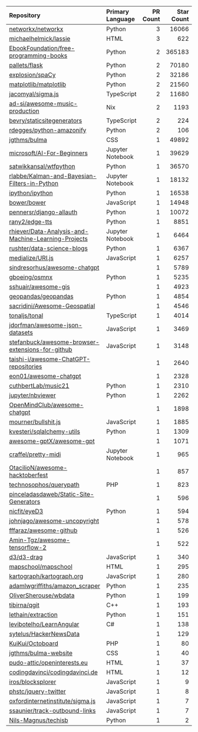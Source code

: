 | Repository | Primary Language | PR Count | Star Count |
| :-- | :-- | --: | --: |
| [networkx/networkx](https://github.com/networkx/networkx) | Python | 3 | 16066 |
| [michaelhelmick/lassie](https://github.com/michaelhelmick/lassie) | HTML | 3 | 622 |
| [EbookFoundation/free-programming-books](https://github.com/EbookFoundation/free-programming-books) | Python | 2 | 365183 |
| [pallets/flask](https://github.com/pallets/flask) | Python | 2 | 70180 |
| [explosion/spaCy](https://github.com/explosion/spaCy) | Python | 2 | 32186 |
| [matplotlib/matplotlib](https://github.com/matplotlib/matplotlib) | Python | 2 | 21560 |
| [jacomyal/sigma.js](https://github.com/jacomyal/sigma.js) | TypeScript | 2 | 11680 |
| [ad-si/awesome-music-production](https://github.com/ad-si/awesome-music-production) | Nix | 2 | 1193 |
| [bevry/staticsitegenerators](https://github.com/bevry/staticsitegenerators) | TypeScript | 2 | 224 |
| [rdegges/python-amazonify](https://github.com/rdegges/python-amazonify) | Python | 2 | 106 |
| [jgthms/bulma](https://github.com/jgthms/bulma) | CSS | 1 | 49892 |
| [microsoft/AI-For-Beginners](https://github.com/microsoft/AI-For-Beginners) | Jupyter Notebook | 1 | 39629 |
| [satwikkansal/wtfpython](https://github.com/satwikkansal/wtfpython) | Python | 1 | 36570 |
| [rlabbe/Kalman-and-Bayesian-Filters-in-Python](https://github.com/rlabbe/Kalman-and-Bayesian-Filters-in-Python) | Jupyter Notebook | 1 | 18132 |
| [ipython/ipython](https://github.com/ipython/ipython) | Python | 1 | 16538 |
| [bower/bower](https://github.com/bower/bower) | JavaScript | 1 | 14948 |
| [pennersr/django-allauth](https://github.com/pennersr/django-allauth) | Python | 1 | 10072 |
| [rany2/edge-tts](https://github.com/rany2/edge-tts) | Python | 1 | 8851 |
| [rhiever/Data-Analysis-and-Machine-Learning-Projects](https://github.com/rhiever/Data-Analysis-and-Machine-Learning-Projects) | Jupyter Notebook | 1 | 6464 |
| [rushter/data-science-blogs](https://github.com/rushter/data-science-blogs) | Python | 1 | 6367 |
| [medialize/URI.js](https://github.com/medialize/URI.js) | JavaScript | 1 | 6257 |
| [sindresorhus/awesome-chatgpt](https://github.com/sindresorhus/awesome-chatgpt) |  | 1 | 5789 |
| [gboeing/osmnx](https://github.com/gboeing/osmnx) | Python | 1 | 5235 |
| [sshuair/awesome-gis](https://github.com/sshuair/awesome-gis) |  | 1 | 4923 |
| [geopandas/geopandas](https://github.com/geopandas/geopandas) | Python | 1 | 4854 |
| [sacridini/Awesome-Geospatial](https://github.com/sacridini/Awesome-Geospatial) |  | 1 | 4546 |
| [tonaljs/tonal](https://github.com/tonaljs/tonal) | TypeScript | 1 | 4014 |
| [jdorfman/awesome-json-datasets](https://github.com/jdorfman/awesome-json-datasets) | JavaScript | 1 | 3469 |
| [stefanbuck/awesome-browser-extensions-for-github](https://github.com/stefanbuck/awesome-browser-extensions-for-github) | JavaScript | 1 | 3148 |
| [taishi-i/awesome-ChatGPT-repositories](https://github.com/taishi-i/awesome-ChatGPT-repositories) |  | 1 | 2640 |
| [eon01/awesome-chatgpt](https://github.com/eon01/awesome-chatgpt) |  | 1 | 2328 |
| [cuthbertLab/music21](https://github.com/cuthbertLab/music21) | Python | 1 | 2310 |
| [jupyter/nbviewer](https://github.com/jupyter/nbviewer) | Python | 1 | 2262 |
| [OpenMindClub/awesome-chatgpt](https://github.com/OpenMindClub/awesome-chatgpt) |  | 1 | 1898 |
| [mourner/bullshit.js](https://github.com/mourner/bullshit.js) | JavaScript | 1 | 1885 |
| [kvesteri/sqlalchemy-utils](https://github.com/kvesteri/sqlalchemy-utils) | Python | 1 | 1309 |
| [awesome-gptX/awesome-gpt](https://github.com/awesome-gptX/awesome-gpt) |  | 1 | 1071 |
| [craffel/pretty-midi](https://github.com/craffel/pretty-midi) | Jupyter Notebook | 1 | 965 |
| [OtacilioN/awesome-hacktoberfest](https://github.com/OtacilioN/awesome-hacktoberfest) |  | 1 | 857 |
| [technosophos/querypath](https://github.com/technosophos/querypath) | PHP | 1 | 823 |
| [pinceladasdaweb/Static-Site-Generators](https://github.com/pinceladasdaweb/Static-Site-Generators) |  | 1 | 596 |
| [nicfit/eyeD3](https://github.com/nicfit/eyeD3) | Python | 1 | 594 |
| [johnjago/awesome-uncopyright](https://github.com/johnjago/awesome-uncopyright) |  | 1 | 578 |
| [fffaraz/awesome-github](https://github.com/fffaraz/awesome-github) |  | 1 | 526 |
| [Amin-Tgz/awesome-tensorflow-2](https://github.com/Amin-Tgz/awesome-tensorflow-2) |  | 1 | 522 |
| [d3/d3-drag](https://github.com/d3/d3-drag) | JavaScript | 1 | 340 |
| [mapschool/mapschool](https://github.com/mapschool/mapschool) | HTML | 1 | 295 |
| [kartograph/kartograph.org](https://github.com/kartograph/kartograph.org) | JavaScript | 1 | 280 |
| [adamlwgriffiths/amazon_scraper](https://github.com/adamlwgriffiths/amazon_scraper) | Python | 1 | 235 |
| [OliverSherouse/wbdata](https://github.com/OliverSherouse/wbdata) | Python | 1 | 199 |
| [tibirna/qgit](https://github.com/tibirna/qgit) | C++ | 1 | 193 |
| [lethain/extraction](https://github.com/lethain/extraction) | Python | 1 | 151 |
| [levibotelho/LearnAngular](https://github.com/levibotelho/LearnAngular) | C# | 1 | 138 |
| [sytelus/HackerNewsData](https://github.com/sytelus/HackerNewsData) |  | 1 | 129 |
| [KuiKui/Octoboard](https://github.com/KuiKui/Octoboard) | PHP | 1 | 80 |
| [jgthms/bulma-website](https://github.com/jgthms/bulma-website) | CSS | 1 | 40 |
| [pudo-attic/openinterests.eu](https://github.com/pudo-attic/openinterests.eu) | HTML | 1 | 37 |
| [codingdavinci/codingdavinci.de](https://github.com/codingdavinci/codingdavinci.de) | HTML | 1 | 12 |
| [iros/blocksplorer](https://github.com/iros/blocksplorer) | JavaScript | 1 | 9 |
| [phstc/jquery-twitter](https://github.com/phstc/jquery-twitter) | JavaScript | 1 | 8 |
| [oxfordinternetinstitute/sigma.js](https://github.com/oxfordinternetinstitute/sigma.js) | JavaScript | 1 | 7 |
| [ssaunier/track-outbound-links](https://github.com/ssaunier/track-outbound-links) | JavaScript | 1 | 7 |
| [Nils-Magnus/techisb](https://github.com/Nils-Magnus/techisb) | Python | 1 | 2 |
